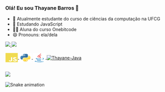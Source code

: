 ### Olá! Eu sou Thayane Barros 👋

- 🔭 Atualmente estudante do curso de ciências da computação na UFCG
- 🌱 Estudando JavaScript
- 👩‍💻 Aluna do curso Onebitcode
- 😄 Pronouns: ela/dela

<div>
  <a href="https://github.com/ThayaneBarros">
  <img height="180em" src="https://github-readme-stats.vercel.app/api?username=thayaneBarros&show_icons=true&theme=dracula&include_all_commits=true&count_private=true"/>
  <img height="180em" src="https://github-readme-stats.vercel.app/api/top-langs/?username=thayaneBarros&layout=compact&langs_count=7&theme=dracula"/>
</div>

<div style="display: inline_block"><br>
  <img align="center" alt="Thayane-Js" height="30" width="40" src="https://raw.githubusercontent.com/devicons/devicon/master/icons/javascript/javascript-plain.svg">
  <img align="center" alt="Thayane-Python" height="30" width="40" src="https://raw.githubusercontent.com/devicons/devicon/master/icons/python/python-original.svg">
 <img align="center" alt="Thayane-Java" height="30" width="40" src="https://raw.githubusercontent.com/devicons/devicon/master/icons/java/java-original.svg">
 <img align="center" alt="Thayane-Java" height="30" width="40" src="https://cdn.jsdelivr.net/gh/devicons/devicon/icons/html5/html5-plain-wordmark.svg">
</div>
  
##

<div>
  <a href = "mailto:thayanes438@gmail.com"><img src="https://img.shields.io/badge/Gmail-D14836?style=for-the-badge&logo=gmail&logoColor=white" target="_blank"></a>
</div>

![Snake animation](https://github.com/ThayaneBarros/ThayaneBarros/blob/output/github-contribution-grid-snake.svg)
